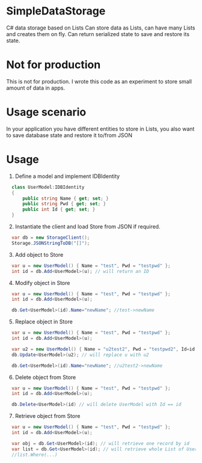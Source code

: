 # SimpleDataStorage

C# data storage based on Lists<YourType>
Can store data as Lists<YourType>, can have many Lists and creates them on fly.
Can return serialized state to save and restore its state.

# Not for production

This is not for production. I wrote this code as an experiment to store small amount of data in apps.

# Usage scenario

In your application you have different entities to store in Lists, you also want to save database state and restore it to/from JSON

# Usage

1. Define a model and implement IDBIdentity

```c#
  class UserModel:IDBIdentity
  {
      public string Name { get; set; }
      public string Pwd { get; set; }
      public int Id { get; set; }
  }
```

2. Instantiate the client and load Store from JSON if required.

```c#
  var db = new StorageClient();
  Storage.JSONStringToDB("[]");
```

3. Add object to Store

```c#
  var u = new UserModel() { Name = "test", Pwd = "testpwd" };
  int id = db.Add<UserModel>(u); // will return an ID
```

4. Modify object in Store

```c#
  var u = new UserModel() { Name = "test", Pwd = "testpwd" };
  int id = db.Add<UserModel>(u);

  db.Get<UserModel>(id).Name="newName"; //test->newName
```

5. Replace object in Store

```c#
  var u = new UserModel() { Name = "test", Pwd = "testpwd" };
  int id = db.Add<UserModel>(u);

  var u2 = new UserModel() { Name = "u2test2", Pwd = "testpwd2", Id=id }; // Id is important!
  db.Update<UserModel>(u2); // will replace u with u2

  db.Get<UserModel>(id).Name="newName"; //u2test2->newName
```

6. Delete object from Store

```c#
  var u = new UserModel() { Name = "test", Pwd = "testpwd" };
  int id = db.Add<UserModel>(u);

  db.Delete<UserModel>(id) // will delete UserModel with Id == id
```

7. Retrieve object from Store

```c#
  var u = new UserModel() { Name = "test", Pwd = "testpwd" };
  int id = db.Add<UserModel>(u);

  var obj = db.Get<UserModel>(id); // will retrieve one record by id
  var list = db.Get<UserModel>(id); // will retrieve whole List of UserModel
  //list.Where(...)
```
